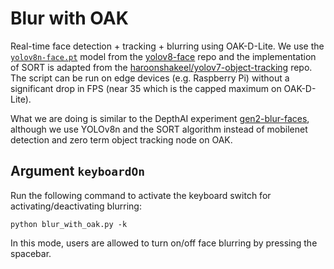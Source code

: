 # Blur with OAK

Real-time face detection + tracking + blurring using OAK-D-Lite. We use the [`yolov8n-face.pt`](https://github.com/akanametov/yolov8-face/releases/download/v0.0.0/yolov8n-face.pt) model from the [yolov8-face](https://github.com/akanametov/yolov8-face/tree/dev) repo and the implementation of SORT is adapted from the [haroonshakeel/yolov7-object-tracking](https://github.com/haroonshakeel/yolov7-object-tracking) repo. The script can be run on edge devices (e.g. Raspberry Pi) without a significant drop in FPS (near 35 which is the capped maximum on OAK-D-Lite).

What we are doing is similar to the DepthAI experiment [gen2-blur-faces](https://github.com/luxonis/depthai-experiments/tree/master/gen2-blur-faces), although we use YOLOv8n and the SORT algorithm instead of mobilenet detection and zero term object tracking node on OAK. 

## Argument `keyboardOn`

Run the following command to activate the keyboard switch for activating/deactivating blurring: 

```python blur_with_oak.py -k```

In this mode, users are allowed to turn on/off face blurring by pressing the spacebar.
